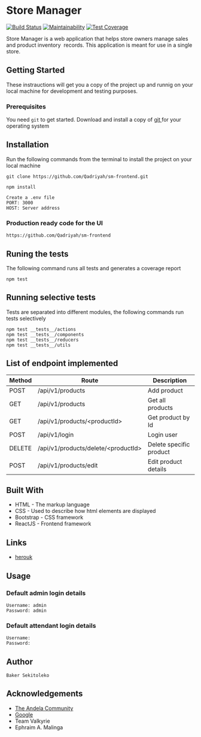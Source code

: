 # Store Manager

[![Build Status](https://travis-ci.org/Qadriyah/sm-frontend.svg?branch=develop)](https://travis-ci.org/Qadriyah/sm-frontend)
[![Maintainability](https://api.codeclimate.com/v1/badges/9fee9fdad2226249f486/maintainability)](https://codeclimate.com/github/Qadriyah/sm-frontend/maintainability)
[![Test Coverage](https://api.codeclimate.com/v1/badges/9fee9fdad2226249f486/test_coverage)](https://codeclimate.com/github/Qadriyah/sm-frontend/test_coverage)

Store Manager is a web application that helps store owners manage sales and product inventory  records. This application is meant for use in a single store.

## Getting Started

These instrauctions will get you a copy of the project up and runnig on your local machine for development and testing purposes.

### Prerequisites

You need `git` to get started.
Download and install a copy of [ git ](https://git-scm.com/downloads) for your operating system

## Installation

Run the following commands from the terminal to install the project on your local machine

```
git clone https://github.com/Qadriyah/sm-frontend.git

npm install

Create a .env file
PORT: 3000
HOST: Server address
```

### Production ready code for the UI

```
https://github.com/Qadriyah/sm-frontend
```

## Runing the tests

The following command runs all tests and generates a coverage report

```
npm test
```

## Running selective tests

Tests are separated into different modules, the following commands run tests selectively

```
npm test __tests__/actions
npm test __tests__/components
npm test __tests__/reducers
npm test __tests__/utils
```

## List of endpoint implemented

| Method | Route                                     | Description             |
| ------ | ----------------------------------------- | ----------------------- |
| POST   | /api/v1/products                          | Add product             |
| GET    | /api/v1/products                          | Get all products        |
| GET    | /api/v1/products/&lt;productId&gt;        | Get product by Id       |
| POST   | /api/v1/login                             | Login user              |
| DELETE | /api/v1/products/delete/&lt;productId&gt; | Delete specific product |
| POST   | /api/v1/products/edit                     | Edit product details    |

## Built With

- HTML - The markup language
- CSS - Used to describe how html elements are displayed
- Bootstrap - CSS framework
- ReactJS - Frontend framework

## Links

- [herouk](https://sm-frontend-app.herokuapp.com/)

## Usage

### Default admin login details

```
Username: admin
Password: admin
```

### Default attendant login details

```
Username:
Password:
```

## Author

```
Baker Sekitoleko
```

## Acknowledgements

- [The Andela Community](https://andela.com/)
- [Google](https://www.google.com)
- Team Valkyrie
- Ephraim A. Malinga

